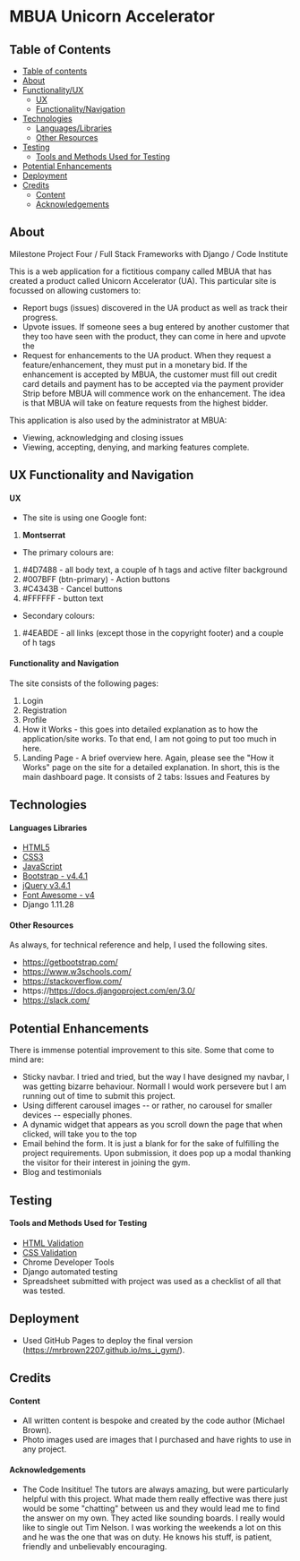 # MBUA Unicorn Accelerator

## Table of Contents

- [Table of contents](#Table-of-Contents)
- [About](#About)
- [Functionality/UX](#UX-Functionality-and-Navigation)
  - [UX](#UX)
  - [Functionality/Navigation](#Functionality-and-Navigation)
- [Technologies](#Technologies)
  - [Languages/Libraries](#Languages-Libraries)
  - [Other Resources](#Other-Resources)
- [Testing](#Testing)
  - [Tools and Methods Used for Testing](#Tools-and-Methods-Used-for-Testing)
- [Potential Enhancements](#Potential-Enhancements)
- [Deployment](#Deployment)
- [Credits](#Credits)
  - [Content](#Content)
  - [Acknowledgements](#Acknowledgements)

## About

Milestone Project Four / Full Stack Frameworks with Django / Code Institute

This is a web application for a fictitious company called MBUA that has created a product called Unicorn Accelerator (UA). This particular site is focussed on allowing customers to:
- Report bugs (issues) discovered in the UA product as well as track their progress.
- Upvote issues. If someone sees a bug entered by another customer that they too have seen with the product, they can come in here and upvote the 
- Request for enhancements to the UA product. When they request a feature/enhancement, they must put in a monetary bid. If the enhancement is accepted by MBUA, the customer must fill out credit card details and payment has to be accepted via the payment provider Strip before MBUA will commence work on the enhancement. The idea is that MBUA will take on feature requests from the highest bidder.

This application is also used by the administrator at MBUA:
- Viewing, acknowledging and closing issues
- Viewing, accepting, denying, and marking features complete.

## UX Functionality and Navigation

#### UX
- The site is using one Google font:
1. **Montserrat**

- The primary colours are:
1. #4D7488 - all body text, a couple of h tags and active filter background
2. #007BFF (btn-primary) - Action buttons
3. #C4343B - Cancel buttons
4. #FFFFFF - button text

- Secondary colours:
1. #4EABDE - all links (except those in the copyright footer) and a couple of h tags

#### Functionality and Navigation

The site consists of the following pages:
1. Login
2. Registration
3. Profile
4. How it Works - this goes into detailed explanation as to how the application/site works. To that end, I am not going to put too much in here.
5. Landing Page - A brief overview here. Again, please see the "How it Works" page on the site for a detailed explanation. In short, this is the main dashboard page. It consists of 2 tabs: Issues and Features by 


## Technologies

#### Languages Libraries

- [HTML5](https://www.w3.org/TR/html5/ "HTML5 Official Site")
- [CSS3](https://www.w3.org/Style/CSS/ "Cascading Style Sheets Official Site")
- [JavaScript](https://developer.mozilla.org/en-US/docs/Web/JavaScript/ "JavaScript Official Site")
- [Bootstrap - v4.4.1](https://getbootstrap.com/docs/4.1/getting-started/introduction/ "Bootstrap Official Site")
- [jQuery v3.4.1](http://jquery.com/ "jQuery Official Site")
- [Font Awesome - v4](https://fontawesome.com/ "Fontawesome Official Site")
- Django 1.11.28


#### Other Resources

As always, for technical reference and help, I used the following sites.
- https://getbootstrap.com/
- https://www.w3schools.com/
- https://stackoverflow.com/
- https://https://docs.djangoproject.com/en/3.0/
- https://slack.com/

## Potential Enhancements

There is immense potential improvement to this site. Some that come to mind are:

- Sticky navbar. I tried and tried, but the way I have designed my navbar, I was getting bizarre behaviour. Normall I would work persevere but I am running out
of time to submit this project.
- Using different carousel images -- or rather, no carousel for smaller devices -- especially phones.
- A dynamic widget that appears as you scroll down the page that when clicked, will take you to the top
- Email behind the form. It is just a blank for for the sake of fulfilling the project requirements. Upon submission, it does pop up a modal thanking the visitor
for their interest in joining the gym.
- Blog and testimonials


## Testing

#### Tools and Methods Used for Testing

- [HTML Validation](https://validator.w3.org/ "W3C Markup Validation Service")
- [CSS Validation](http://jigsaw.w3.org/css-validator/ "CSS Validation Service")
- Chrome Developer Tools
- Django automated testing
- Spreadsheet submitted with project was used as a checklist of all that was tested.


## Deployment

- Used GitHub Pages to deploy the final version (https://mrbrown2207.github.io/ms_i_gym/).

## Credits

#### Content

- All written content is bespoke and created by the code author (Michael Brown).
- Photo images used are images that I purchased and have rights to use in any project.

#### Acknowledgements

- The Code Insititue! The tutors are always amazing, but were particularly helpful with this project. What 
made them really effective was there just would be some "chatting" between us and they would lead me to find 
the answer on my own. They acted like sounding boards. I really would like to single out Tim Nelson. I was 
working the weekends a lot on this and he was the one that was on duty. He knows his stuff, is patient, 
friendly and unbelievably encouraging.

